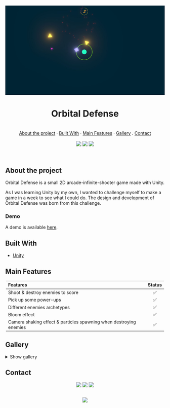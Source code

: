 <p align="center">
  <a href="#"><img src="./assets/app_img/orbital-defense-banner.jpg" alt="banner" width="700"></a>

  <h1 align="center"> Orbital Defense </h1>

  <p align="center">
    <br />
    <a href="#about-the-project">About the project</a>
    ·
    <a href="#built-with">Built With</a>
    ·
    <a href="#main-features">Main Features</a>
    ·
    <a href="#gallery">Gallery</a>
    .
    <a href="#contact">Contact</a>
    <br>
    <br>
    <a href="https://www.linkedin.com/in/victor-combat/" target="_blank"><img src="https://img.shields.io/badge/LinkedIn-0d1117?style=for-the-badge&logo=linkedin&logoColor=0077B5"></a>
  <a href="https://github.com/VictorCombat" target="_blank"><img src="https://img.shields.io/badge/GitHub-0d1117?style=for-the-badge&logo=github&logoColor=white"></a>
  <a href="mailto:victor.cmbt@gmail.com" target="_blank"><img src="https://img.shields.io/badge/Gmail-0d1117?style=for-the-badge&logo=gmail&logoColor=D14836"></a>
  </p>
</p>

<br>

<!-- ABOUT THE PROJECT -->
## About the project

Orbital Defense is a small 2D arcade-infinite-shooter game made with Unity.

As I was learning Unity by my own, I wanted to challenge myself to make a game in a week to see what I could do.
The design and development of Orbital Defense was born from this challenge.

### Demo

A demo is available [here](https://victorcombat.com/orbital-defense/index.html).

<!-- BUILT WITH -->
## Built With

* [Unity](https://unity.com/)

<!-- MAIN FEATURES -->
## Main Features

<div style="margin-left: auto;
    margin-right: auto;
    width: 500px">

   | <div style="width: 250px"> Features </div>                           | Status                    |
   | :---                                                                 |           :---:           |
   | Shoot & destroy enemies to score                                     |     :white_check_mark:    |
   | Pick up some power-ups                                               |     :white_check_mark:    |
   | Different enemies archetypes                                         |     :white_check_mark:    |
   | Bloom effect                                                         |     :white_check_mark:    |
   | Camera shaking effect & particles spawning when destroying enemies   |     :white_check_mark:    |

</div>


## Gallery

<details>
  <summary> Show gallery </summary>

   <img src="assets/app_img/orbital-defense-home-screen.jpg" height="400">  <img src="assets/app_img/orbital-defense-ingame-01.jpg" height="400">  <img src="assets/app_img/orbital-defense-ingame-02.jpg" height="400">  <img src="assets/app_img/orbital-defense-gameover-screen.jpg" height="400"> 
  
  
</details>

<!-- CONTACT -->
## Contact

<p align="center">
  <a href="https://www.linkedin.com/in/victor-combat/" target="_blank"><img src="https://img.shields.io/badge/LinkedIn-0d1117?style=for-the-badge&logo=linkedin&logoColor=0077B5"></a>
  <a href="https://github.com/VictorCombat" target="_blank"><img src="https://img.shields.io/badge/GitHub-0d1117?style=for-the-badge&logo=github&logoColor=white"></a>
  <a href="mailto:victor.cmbt@gmail.com" target="_blank"><img src="https://img.shields.io/badge/Gmail-0d1117?style=for-the-badge&logo=gmail&logoColor=D14836"></a>
</p>

##
<p align="center">
  <a href="#"><img src="https://forthebadge.com/images/badges/built-with-love.svg"></a>
</p>
